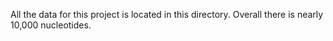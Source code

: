All the data for this project is located in this directory. Overall there is nearly 10,000 nucleotides.